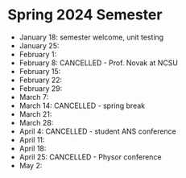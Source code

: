 # Spring 2024 Semester

- January 18: semester welcome, unit testing
- January 25:
- February 1:
- February 8: CANCELLED - Prof. Novak at NCSU
- February 15:
- February 22:
- February 29:
- March 7:
- March 14: CANCELLED - spring break
- March 21:
- March 28:
- April 4: CANCELLED - student ANS conference
- April 11:
- April 18:
- April 25: CANCELLED - Physor conference
- May 2:
